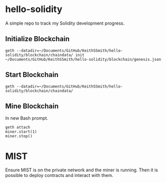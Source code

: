 # hello-solidity

A simple repo to track my Solidity development progress.

## Initialize Blockchain

```
geth --datadir=~/Documents/GitHub/KeithSSmith/hello-solidity/blockchain/chaindata/ init ~/Documents/GitHub/KeithSSmith/hello-solidity/blockchain/genesis.json
```

## Start Blockchain

```
geth --datadir=~/Documents/GitHub/KeithSSmith/hello-solidity/blockchain/chaindata/
```

## Mine Blockchain

In new Bash prompt.

```
geth attach
miner.start(1)
miner.stop()
```

# MIST

Ensure MIST is on the private network and the miner is running.  Then it is possible to deploy contracts and interact with them.
